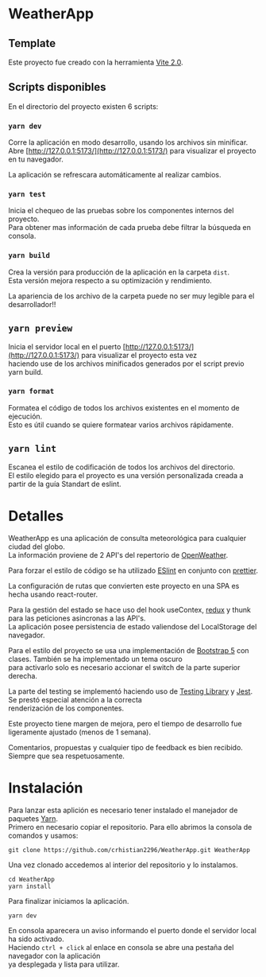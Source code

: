 # WeatherApp

## Template

Este proyecto fue creado con la herramienta [Vite 2.0](https://vitejs.dev/blog/announcing-vite2.html#what-s-new-in-2-0).

## Scripts disponibles

En el directorio del proyecto existen 6 scripts:

### `yarn dev`

Corre la aplicación en modo desarrollo, usando los archivos sin minificar.\
Abre [http://127.0.0.1:5173/](http://127.0.0.1:5173/) para visualizar el proyecto en tu navegador.

La aplicación se refrescara automáticamente al realizar cambios.

### `yarn test`

Inicia el chequeo de las pruebas sobre los componentes internos del proyecto.\
Para obtener mas información de cada prueba debe filtrar la búsqueda en consola.

### `yarn build`

Crea la versión para producción de la aplicación en la carpeta `dist`.\
Esta versión mejora respecto a su optimización y rendimiento.

La apariencia de los archivo de la carpeta puede no ser muy legible para el desarrollador!!

## `yarn preview`

Inicia el servidor local en el puerto [http://127.0.0.1:5173/](http://127.0.0.1:5173/) para visualizar el proyecto esta vez\
haciendo use de los archivos minificados generados por el script previo yarn build.

### `yarn format`

Formatea el código de todos los archivos existentes en el momento de ejecución.\
Esto es útil cuando se quiere formatear varios archivos rápidamente.

## `yarn lint`

Escanea el estilo de codificación de todos los archivos del directorio.\
El estilo elegido para el proyecto es una versión personalizada creada a partir de la guía Standart de eslint.

# Detalles

WeatherApp es una aplicación de consulta meteorológica para cualquier ciudad del globo.\
La información proviene de 2 API's del repertorio de [OpenWeather](https://openweathermap.org/api).

Para forzar el estilo de código se ha utilizado [ESlint](https://eslint.org/) en conjunto con [prettier](https://prettier.io/).

La configuración de rutas que convierten este proyecto en una SPA es hecha usando react-router.

Para la gestión del estado se hace uso del hook useContex, [redux](https://es.redux.js.org/) y thunk para las peticiones asincronas a las API's.\
La aplicación posee persistencia de estado valiendose del LocalStorage del navegador.

Para el estilo del proyecto se usa una implementación de [Bootstrap 5](https://getbootstrap.com/docs/5.2/getting-started/introduction/) con clases. También se ha implementado un tema oscuro\
para activarlo solo es necesario accionar el switch de la parte superior derecha.

La parte del testing se implementó haciendo uso de [Testing Library](https://testing-library.com/) y [Jest](https://jestjs.io/). Se prestó especial atención a la correcta\
renderización de los componentes.

Este proyecto tiene margen de mejora, pero el tiempo de desarrollo fue ligeramente ajustado (menos de 1 semana).

Comentarios, propuestas y cualquier tipo de feedback es bien recibido. Siempre que sea respetuosamente.

# Instalación

Para lanzar esta aplición es necesario tener instalado el manejador de paquetes [Yarn](https://classic.yarnpkg.com/lang/en/docs/install/#windows-stable).\
Primero en necesario copiar el repositorio. Para ello abrimos la consola de comandos y usamos:

```
git clone https://github.com/crhistian2296/WeatherApp.git WeatherApp
```

Una vez clonado accedemos al interior del repositorio y lo instalamos.

```
cd WeatherApp
yarn install
```

Para finalizar iniciamos la aplicación.

```
yarn dev
```

En consola aparecera un aviso informando el puerto donde el servidor local ha sido activado.\
Haciendo `ctrl + click` al enlace en consola se abre una pestaña del navegador con la aplicación\
ya desplegada y lista para utilizar.
